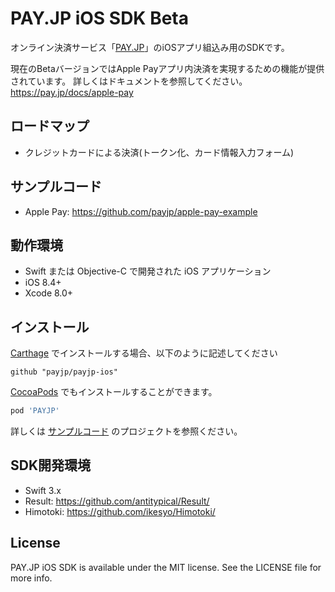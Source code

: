 # PAY.JP iOS SDK Beta

オンライン決済サービス「[PAY.JP](https://pay.jp/)」のiOSアプリ組込み用のSDKです。

現在のBetaバージョンではApple Payアプリ内決済を実現するための機能が提供されています。
詳しくはドキュメントを参照してください。
https://pay.jp/docs/apple-pay

## ロードマップ

- クレジットカードによる決済(トークン化、カード情報入力フォーム)

## サンプルコード

- Apple Pay: https://github.com/payjp/apple-pay-example

## 動作環境

- Swift または Objective-C で開発された iOS アプリケーション
- iOS 8.4+
- Xcode 8.0+

## インストール

[Carthage](https://github.com/Carthage/Carthage) でインストールする場合、以下のように記述してください
```
github "payjp/payjp-ios"
```

[CocoaPods](http://cocoapods.org) でもインストールすることができます。

```ruby
pod 'PAYJP'
```

詳しくは [サンプルコード](https://github.com/payjp/apple-pay-example) のプロジェクトを参照ください。

## SDK開発環境

- Swift 3.x
- Result: https://github.com/antitypical/Result/
- Himotoki: https://github.com/ikesyo/Himotoki/

## License

PAY.JP iOS SDK is available under the MIT license. See the LICENSE file for more info.
